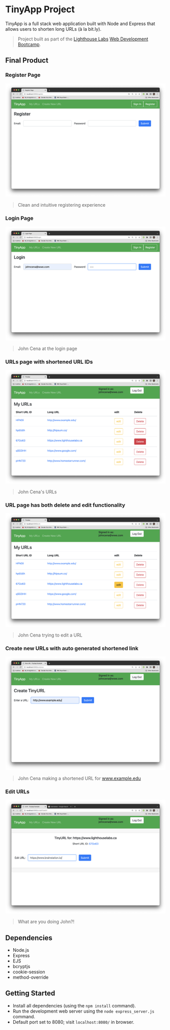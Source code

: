 # TinyApp Project

TinyApp is a full stack web application built with Node and Express that allows users to shorten long URLs (à la bit.ly).

> Project built as part of the [Lighthouse Labs](https://www.lighthouselabs.ca/) [Web Development Bootcamp](https://www.lighthouselabs.ca/en/web-development-bootcamp).


## Final Product

### Register Page
!["Register page"](./docs/READMEimages/%3Aregister.png)
> Clean and intuitive registering experience

### Login Page
!["John Cena at the Login Page"](./docs/READMEimages/%3Alogin.png)
> John Cena at the login page

### URLs page with shortened URL IDs
!["John Cena's urls"](./docs/READMEimages/%3Aurls_index.png)
> John Cena's URLs

### URL page has both delete and edit functionality
!["John Cena showing the edit button"](./docs/READMEimages/%3Aurls_index_edit.png)
> John Cena trying to edit a URL

### Create new URLs with auto generated shortened link
!["Create new urls page"](./docs/READMEimages/%3Aurls_new.png)
> John Cena making a shortened URL for www.example.edu

### Edit URLs
!["John Cena editing existing url"](./docs/READMEimages/%3Aurls_show_edit.png)
> What are you doing John?!

## Dependencies

- Node.js
- Express
- EJS
- bcryptjs
- cookie-session
- method-override

## Getting Started

- Install all dependencies (using the `npm install` command).
- Run the development web server using the `node express_server.js` command.
- Default port set to 8080; visit `localhost:8080/` in browser.
